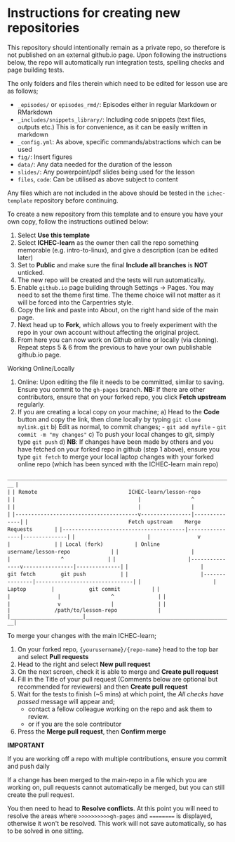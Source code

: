 # Instructions for creating new repositories

This repository should intentionally remain as a private repo, so therefore is not published on an external github.io page. 
Upon following the instructions below, the repo will automatically run integration tests, spelling checks and page building tests. 

The only folders and files therein which need to be edited for lesson use are as follows;

- `_episodes/` or `episodes_rmd/`: Episodes either in regular Markdown or RMarkdown
- `_includes/snippets_library/`: Including code snippets (text files, outputs etc.) This is for convenience, as it can be easily 
  written in markdown
- `_config.yml`: As above, specific commands/abstractions which can be used 
- `fig/`: Insert figures
- `data/`: Any data needed for the duration of the lesson
- `slides/`: Any powerpoint/pdf slides being used for the lesson
- `files`, `code`: Can be utilised as above subject to content

Any files which are not included in the above should be tested in the `ichec-template` repository before continuing.

To create a new repository from this template and to ensure you have your own copy, follow the instructions outlined below:

1. Select **Use this template** 
2. Select **ICHEC-learn** as the owner then call the repo something memorable (e.g. intro-to-linux), and give a description
  (can be edited later)
3. Set to **Public** and make sure the final **Include all branches** is **NOT** unticked.
4. The new repo will be created and the tests will run automatically. 
5. Enable `github.io` page building through Settings -> Pages. You may need to set the theme first time. The theme choice will not matter as 
  it will be forced into the Carpentries style. 
6. Copy the link and paste into About, on the right hand side of the main page.
7. Next head up to **Fork**, which allows you to freely experiment with the repo in your own account without affecting the original project.
8. From here you can now work on Github online or locally (via cloning). Repeat steps 5 & 6 from the previous to have your own publishable github.io page.

Working Online/Locally

1. Online: Upon editing the file it needs to be committed, similar to saving. Ensure you commit to the `gh-pages` branch. **NB:** If 
   there are other contributors, ensure that on your forked repo, you click **Fetch upstream** regularly.
2. If you are creating a local copy on your machine;
    a) Head to the **Code** button and copy the link, then clone locally by typing `git clone mylink.git`
    b) Edit as normal, to commit changes;
        - `git add myfile`
        - `git commit -m "my changes"`
    c) To push your local changes to git, simply type `git push`
    d) **NB**: If changes have been made by others and you have fetched on your forked repo in github (step 1 above), ensure you type
       `git fetch` to merge your local laptop changes with your forked online repo (which has been synced with the ICHEC-learn main repo)


`________________________________________________________________________`
`|                                                                       |`
`| Remote                             ICHEC-learn/lesson-repo            |`
`|                                       |                ^              |`
`|                                       |                |              |`
`|---------------------------------------v----------------|--------------|`
`|                                Fetch upstream    Merge Requests       |`
`|---------------------------------------|----------------|--------------|`
`|                       |               v                |              |`
`| Local (fork)          | Online       username/lesson-repo             |`
`|                       |               |                ^              |`
`|                       |---------------v----------------|--------------|`
`|                       |           git fetch        git push           |`
`|                       |---------------|-------------------------------|`
`|                       | Laptop        |           git commit          |`
`|                       |               |                ^              |`
`|                       |               v                |              |`
`|                       |              /path/to/lesson-repo             |`
`|_______________________|_______________________________________________|`


To merge your changes with the main ICHEC-learn;

1. On your forked repo, `{yourusername}/{repo-name}` head to the top bar and select **Pull requests** 
2. Head to the right and select **New pull request**
3. On the next screen, check it is able to merge and **Create pull request**
4. Fill in the Title of your pull request (Comments below are optional but recommended for reviewers) and then **Create pull request**
5. Wait for the tests to finish (~5 mins) at which point, the *All checks have passed* message will appear and;
    - contact a fellow colleague working on the repo and ask them to review.
    - or if you are the sole contributor 
6. Press the **Merge pull request**, then **Confirm merge**

**IMPORTANT**

If you are working off a repo with multiple contributions, ensure you commit and push daily

If a change has been merged to the main-repo in a file which you are working on, pull requests cannot automatically be merged,
but you can still create the pull request.

You then need to head to **Resolve conflicts**. At this point you will need to resolve the areas where `>>>>>>>>>>gh-pages` and 
`========` is displayed, otherwise it won't be resolved. This work will not save automatically, so has to be solved in one sitting.
